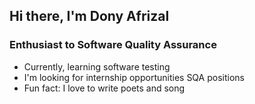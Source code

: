 ## Hi there, I'm Dony Afrizal

### Enthusiast to Software Quality Assurance

- Currently, learning software testing
- I'm looking for internship opportunities SQA positions
- Fun fact: I love to write poets and song
